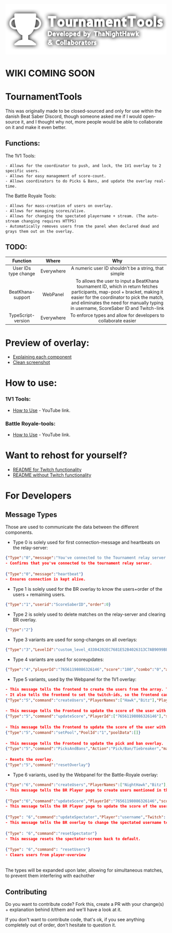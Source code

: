 
![Logo](GitHubImage.png)

# WIKI COMING SOON

# TournamentTools #
This was originally made to be closed-sourced and only for use within the danish Beat Saber Discord, though someone asked me if I would open-source it, and I thought why not, more people would be able to collaborate on it and make it even better.

## Functions:
The 1V1 Tools:
```
- Allows for the coordinator to push, and lock, the 1V1 overlay to 2 specific users.
- Allows for easy management of score-count.
- Allows coordinators to do Picks & Bans, and update the overlay real-time.  
```

The Battle Royale Tools:
```
- Allows for mass-creation of users on overlay.
- Allows for managing scores/alive.
- Allows for changing the spectated playername + stream. (The auto-stream changing requires HTTPS)
- Automatically removes users from the panel when declared dead and grays them out on the overlay.
```

## TODO:
| Function | Where | Why |
| :----: | :----: | :----: |
| User IDs type change | Everywhere | A numeric user ID shouldn't be a string, that simple |
| BeatKhana-support | WebPanel | To allows the user to input a BeatKhana tournament ID, which in return fetches participants, map-pool + bracket, making it easier for the coordinator to pick the match, and eliminates the need for manually typing in username, ScoreSaber ID and Twitch-link |
| TypeScript-version | Everywhere | To enforce types and allow for developers to collaborate easier |

# Preview of overlay:
- [Explaining each component](PreviewDetails.png)
- [Clean screenshot](PreviewNoDetails.png)

# How to use:
### 1V1 Tools:
- [How to Use](https://www.youtube.com/watch?v=_UYZaVLu1h0) - YouTube link.

### Battle Royale-tools:
- [How to Use](https://www.youtube.com/watch?v=FxN-R_RkI7s) - YouTube link.


# Want to rehost for yourself? 
- [README for Twitch functionality](SELFHOSTWT.md)
- [README without Twitch functionality](SELFHOST.md)

# For Developers
## Message Types
Those are used to communicate the data between the different components.  
- Type 0 is solely used for first connection-message and heartbeats on the  relay-server: 
```json
{"Type":"0","message":"You've connected to the Tournament relay server."}
- Confirms that you've connected to the tournament relay server.

{"Type":"0","message":"heartbeat"}
- Ensures connection is kept alive.
```
- Type 1 is solely used for the BR overlay to know the users+order of the users + remaining users.
```json
{"Type":"1","userid":"ScoreSaberID","order":0}
```
- Type 2 is solely used to delete matches on the relay-server and clearing BR overlay.
```json
{"Type":"2"}
```
- Type 3 variants are used for song-changes on all overlays:
```json
{"Type":"3","LevelId":"custom_level_43304202EC7681E52B4026313C7AB9099BE2890D","Diff":2}
```
- Type 4 variants are used for scoreupdates:
```json
{"Type":"4","playerId":"76561198086326146","score":"100","combo":"0","acc":"1.00","miss":"0"}
```

- Type 5 variants, used by the Webpanel for the 1V1 overlay:
```json
- This message tells the frontend to create the users from the array. This is used for the 1V1 frontend, to ensure correct player order, since TA doesn't knows the player-seeding.
- It also tells the frontend to set the twitch-ids, so the frontend can show the twitch-streams on the overlay.
{"Type":"5","command":"createUsers","PlayerNames":["Hawk","Bitz"],"PlayerIds":["76561198086326146","76561197992369547"],"TwitchIds":["ThaNightHawk","gBitz"],"Round":"Round 1"}

- This message tells the Frontend to update the score of the user with the given id(s).
{"Type":"5","command":"updateScore","PlayerId":["76561198086326146"],"score":["1"]}

- This message tells the Frontend to update the score of the user with the given id.
{"Type":"5","command":"setPool","PoolId":"1","poolData":[]}

- This message tells the Frontend to update the pick and ban overlay.
{"Type":"5","command":"PicksAndBans","Action":"Pick/Ban/Tiebreaker","map":"43304202EC7681E52B4026313C7AB9099BE2890D","PlayerId":"76561198086326146"}

- Resets the overlay.
{"Type":"5","command":"resetOverlay"}
```

- Type 6 variants, used by the Webpanel for the Battle-Royale overlay:
```json
{"Type":"6","command":"createUsers","PlayerNames":["NightHawk","Bitz"],"PlayerIds":["76561198086326146","76561197992369547"]}
- This message tells the BR Player page to create users mentioned in the array. - This is used for the streamhost.

{"Type":"6","command":"updateScore","PlayerId":"76561198086326146","score":"1", "alive":"true"}
- This message tells the BR Player page to update the score of the user with the given id.

{"Type": "6","command":"updateSpectator","Player":"username","Twitch": "twitchname"}
- This message tells the BR overlay to change the spectated username to the given input

{"Type": "6","command":"resetSpectator"}
- This message resets the spectator-screen back to default.

{"Type": "6","command": "resetUsers"}
- Clears users from player-overview

```
\
The types will be expanded upon later, allowing for simultaneous matches, to prevent them interfering with eachother

## Contributing

Do you want to contribute code? Fork this, create a PR with your change(s) + explanation behind it/them and we'll have a look at it.

If you don't want to contribute code, that's ok, if you see anything completely out of order, don't hesitate to question it.
